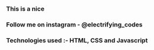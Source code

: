 ### This is a nice

### Follow me on instagram - @electrifying_codes

### Technologies used :- HTML, CSS and Javascript